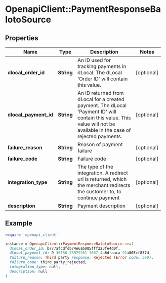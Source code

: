 # OpenapiClient::PaymentResponseBalotoSource

## Properties

| Name | Type | Description | Notes |
| ---- | ---- | ----------- | ----- |
| **dlocal_order_id** | **String** | An ID used for tracking payments in dLocal.  The dLocal &#39;Order ID&#39; will contain this value. | [optional] |
| **dlocal_payment_id** | **String** | An ID returned from dLocal for a created payment.  The dLocal &#39;Payment ID&#39; will contain this value. This value will not be available in the case of rejected payments. | [optional] |
| **failure_reason** | **String** | Reason of payment failure | [optional] |
| **failure_code** | **String** | Failure code | [optional] |
| **integration_type** | **String** | The type of the integration. A redirect url is returned, which the merchant redirects the customer to, to continue payment | [optional] |
| **description** | **String** | Payment description | [optional] |

## Example

```ruby
require 'openapi_client'

instance = OpenapiClient::PaymentResponseBalotoSource.new(
  dlocal_order_id: b777afcdfdb74e6ab005fff223fe4d0f,
  dlocal_payment_id: D-30150-73979261-1667-4a6d-aaca-92a805cf837d,
  failure_reason: Third party response: Rejected (Error code: 300),
  failure_code: third_party_rejected,
  integration_type: null,
  description: null
)
```

